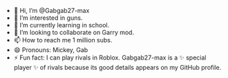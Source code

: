 - 👋 Hi, I’m @Gabgab27-max
- 👀 I’m interested in guns.
- 🌱 I’m currently learning in school.
- 💞️ I’m looking to collaborate on Garry mod.
- 📫 How to reach me 1 million subs.
- 😄 Pronouns: Mickey, Gab
- ⚡ Fun fact: I can play rivals in Roblox.
Gabgab27-max is a ✨ special player ✨ of rivals because its good details appears on my GitHub profile.

<!---
Gabgab27-max/Gabgab27-max is a ✨ special ✨ repository because its `README.md` (this file) appears on your GitHub profile.
You can click the Preview link to take a look at your changes.
--->
